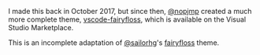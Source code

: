 I made this back in October 2017, but since then, [@nopjmp](https://github.com/nopjmp) created a much more complete theme, [vscode-fairyfloss](https://github.com/nopjmp/vscode-fairyfloss), which is available on the Visual Studio Marketplace.

This is an incomplete adaptation of [@sailorhg](http://sailorhg.com/)'s [fairyfloss](https://sailorhg.github.io/fairyfloss/) theme.
